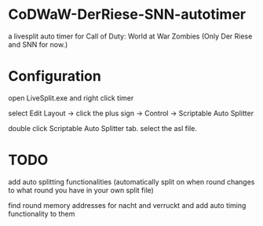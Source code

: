# CoDWaW-DerRiese-SNN-autotimer

a livesplit auto timer for Call of Duty: World at War Zombies (Only Der Riese and SNN for now.)

# Configuration


open LiveSplit.exe and right click timer


select Edit Layout -> click the plus sign -> Control -> Scriptable Auto Splitter


double click Scriptable Auto Splitter tab. select the asl file.

# TODO

add auto splitting functionalities (automatically split on when round changes to what round you have in your own split file)


find round memory addresses for nacht and verruckt and add auto timing functionality to them


